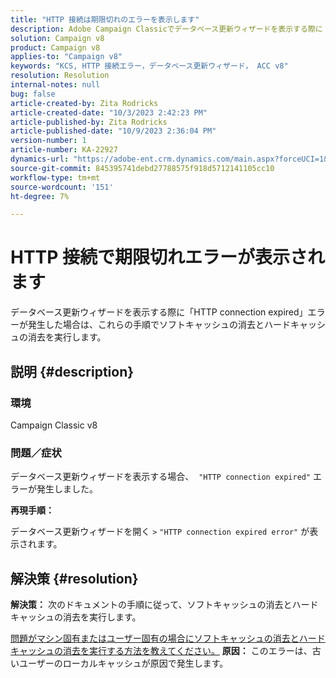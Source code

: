 ```yaml
---
title: "HTTP 接続は期限切れのエラーを表示します"
description: Adobe Campaign Classicでデータベース更新ウィザードを表示する際に「HTTP 接続期限切れエラー」を修正する方法を説明します。
solution: Campaign v8
product: Campaign v8
applies-to: "Campaign v8"
keywords: "KCS, HTTP 接続エラー，データベース更新ウィザード， ACC v8"
resolution: Resolution
internal-notes: null
bug: false
article-created-by: Zita Rodricks
article-created-date: "10/3/2023 2:42:23 PM"
article-published-by: Zita Rodricks
article-published-date: "10/9/2023 2:36:04 PM"
version-number: 1
article-number: KA-22927
dynamics-url: "https://adobe-ent.crm.dynamics.com/main.aspx?forceUCI=1&pagetype=entityrecord&etn=knowledgearticle&id=f0bd8a0c-fb61-ee11-be6e-6045bd006268"
source-git-commit: 845395741debd27788575f918d5712141105cc10
workflow-type: tm+mt
source-wordcount: '151'
ht-degree: 7%

---
```


# HTTP 接続で期限切れエラーが表示されます


データベース更新ウィザードを表示する際に「HTTP connection expired」エラーが発生した場合は、これらの手順でソフトキャッシュの消去とハードキャッシュの消去を実行します。

## 説明 {#description}


### <b>環境</b>

Campaign Classic v8



### <b>問題／症状</b>

データベース更新ウィザードを表示する場合、  `"HTTP connection expired"` エラーが発生しました。

<b>再現手順：</b>

データベース更新ウィザードを開く `>`  `"HTTP connection expired error"` が表示されます。


## 解決策 {#resolution}

<b>解決策：</b>
次のドキュメントの手順に従って、ソフトキャッシュの消去とハードキャッシュの消去を実行します。

[問題がマシン固有またはユーザー固有の場合にソフトキャッシュの消去とハードキャッシュの消去を実行する方法を教えてください。](https://experienceleague.adobe.com/docs/campaign-classic/using/getting-started/starting-with-adobe-campaign/faq/faq-campaign-config.html?lang=en#perform-soft-cache-clear)
<b>原因：</b>
このエラーは、古いユーザーのローカルキャッシュが原因で発生します。

